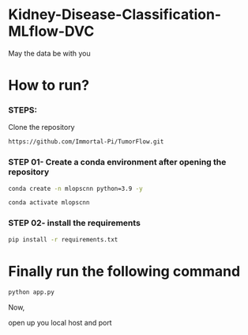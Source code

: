 
# Kidney-Disease-Classification-MLflow-DVC

May the data be with you 

# How to run?

### STEPS:
Clone the repository
```bash
https://github.com/Immortal-Pi/TumorFlow.git
```

### STEP 01- Create a conda environment after opening the repository
```bash 
conda create -n mlopscnn python=3.9 -y
```
```bash 
conda activate mlopscnn
```

### STEP 02- install the requirements
```bash
pip install -r requirements.txt
```

# Finally run the following command
```bash
python app.py
```

Now,

open up you local host and port


